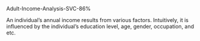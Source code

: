 Adult-Income-Analysis-SVC-86%

An individual’s annual income results from various factors. Intuitively, it is influenced by the individual’s education level, age, gender, occupation, and etc.
